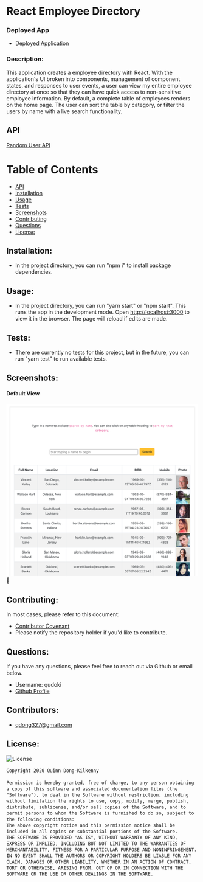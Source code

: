 # React Employee Directory


### Deployed App
 - [Deployed Application](https://qudoki.github.io/employee-directory/)

### Description: 
This application creates a employee directory with React. With the application's UI broken into components, management of component states, and responses to user events, a user can view my entire employee directory at once so that they can have quick access to non-sensitive employee information. By default, a complete table of employees renders on the home page. The user can sort the table by category, or filter the users by name with a live search functionality.

## API
[Random User API](https://randomuser.me/)

# Table of Contents
- [API](https://github.com/qudoki/employee-directory/blob/main/README.md#API)
- [Installation](https://github.com/qudoki/employee-directory/blob/main/README.md#installation)
- [Usage](https://github.com/qudoki/employee-directory/blob/main/README.md#usage)
- [Tests](https://github.com/qudoki/employee-directory/blob/main/README.md#tests)
- [Screenshots](https://github.com/qudoki/employee-directory/blob/main/README.md#screenshots)
- [Contributing](https://github.com/qudoki/employee-directory/blob/main/README.md#contributions)
- [Questions](https://github.com/qudoki/employee-directory/blob/main/README.md#questions)
- [License](https://github.com/qudoki/employee-directory/blob/main/README.md#license)

## Installation:
- In the project directory, you can run "npm i" to install package dependencies.

## Usage:
- In the project directory, you can run "yarn start" or "npm start". This runs the app in the development mode. Open [http://localhost:3000](http://localhost:3000) to view it in the browser. The page will reload if edits are made.

## Tests:
- There are currently no tests for this project, but in the future, you can run "yarn test" to run available tests.

## Screenshots:

#### Default View
![ScreenShot](./public/screenshots/home.png) 🚧

## Contributing:
In most cases, please refer to this document:
- [Contributor Covenant](https://www.contributor-covenant.org/) 
- Please notify the repository holder if you'd like to contribute.

## Questions:
If you have any questions, please feel free to reach out via Github or email below.

- Username: qudoki
- [Github Profile](https://github.com/qudoki)

## Contributors:
- <qdong327@gmail.com>

## License:
![License](https://img.shields.io/badge/license-MIT-green")

    Copyright 2020 Quinn Dong-Kilkenny

    Permission is hereby granted, free of charge, to any person obtaining a copy of this software and associated documentation files (the "Software"), to deal in the Software without restriction, including without limitation the rights to use, copy, modify, merge, publish, distribute, sublicense, and/or sell copies of the Software, and to permit persons to whom the Software is furnished to do so, subject to the following conditions:
    The above copyright notice and this permission notice shall be included in all copies or substantial portions of the Software.
    THE SOFTWARE IS PROVIDED "AS IS", WITHOUT WARRANTY OF ANY KIND, EXPRESS OR IMPLIED, INCLUDING BUT NOT LIMITED TO THE WARRANTIES OF MERCHANTABILITY, FITNESS FOR A PARTICULAR PURPOSE AND NONINFRINGEMENT. IN NO EVENT SHALL THE AUTHORS OR COPYRIGHT HOLDERS BE LIABLE FOR ANY CLAIM, DAMAGES OR OTHER LIABILITY, WHETHER IN AN ACTION OF CONTRACT, TORT OR OTHERWISE, ARISING FROM, OUT OF OR IN CONNECTION WITH THE SOFTWARE OR THE USE OR OTHER DEALINGS IN THE SOFTWARE.